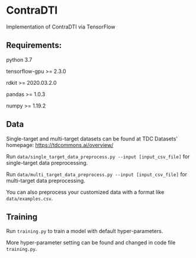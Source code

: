 # ContraDTI
Implementation of ContraDTI via TensorFlow

## Requirements:
python 3.7

tensorflow-gpu >= 2.3.0

rdkit >= 2020.03.2.0

pandas >= 1.0.3

numpy >= 1.19.2


## Data
Single-target and multi-target datasets can be found at TDC Datasets' homepage: https://tdcommons.ai/overview/

Run `data/single_target_data_preprocess.py --input [input_csv_file]` for single-target data preprocessing. 

Run `data/multi_target_data_preprocess.py --input [input_csv_file]` for multi-target data preprocessing. 

You can also preprocess your customized data with a format like `data/examples.csv`. 




## Training
Run `training.py` to train a model with default hyper-parameters.

More hyper-parameter setting can be found and changed in code file `training.py`.

